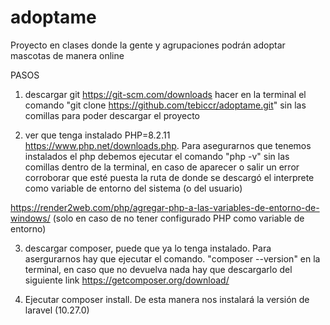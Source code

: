 # adoptame
Proyecto en clases donde la gente y agrupaciones podrán adoptar mascotas de manera online

PASOS

1) descargar git  https://git-scm.com/downloads hacer en la terminal el comando
"git clone https://github.com/tebiccr/adoptame.git" sin las comillas para poder descargar el proyecto

2) ver que tenga instalado PHP=8.2.11 https://www.php.net/downloads.php. Para asegurarnos que tenemos instalados el php debemos ejecutar el comando 
"php -v" sin las comillas dentro de la terminal, en caso de aparecer o salir un error corroborar que esté puesta la ruta de donde se descargó el interprete como variable de entorno del sistema (o del usuario)

https://render2web.com/php/agregar-php-a-las-variables-de-entorno-de-windows/ (solo en caso de no tener configurado PHP como variable de entorno)

3) descargar composer, puede que ya lo tenga instalado. Para asergurarnos hay que ejecutar el comando. "composer --version" en la terminal, en caso que no devuelva nada hay que descargarlo del siguiente link https://getcomposer.org/download/

4) Ejecutar composer install. De esta manera nos instalará la versión de laravel (10.27.0)

   
